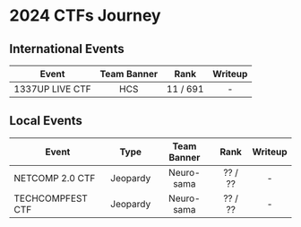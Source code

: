 # 2024 CTFs Journey

## International Events
| Event | Team Banner | Rank | Writeup |
| --- | :---: |  :---: | :---: |
| 1337UP LIVE CTF |  HCS | 11 / 691 | - | 
    
    
## Local Events
| Event | Type | Team Banner | Rank | Writeup |
| --- | :---: |  :---: |  :---: | :---: |
| NETCOMP 2.0 CTF |  Jeopardy | Neuro-sama | ?? / ?? | - |
| TECHCOMPFEST CTF |  Jeopardy | Neuro-sama | ?? / ?? | - |